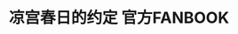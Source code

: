 ---
logo: images/凉宫春日的约定 官方FANBOOK.jpg
title: 凉宫春日的约定 官方FANBOOK
subTitle: 暂无资源，如果你拥有该资源，可点击此处向我们提交反馈

category: 公式书

hasResource: false
---